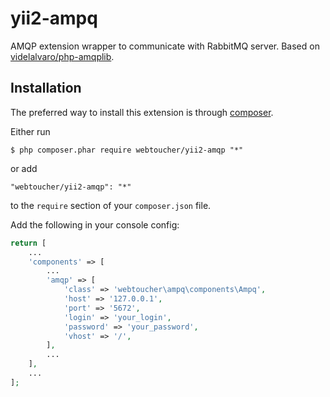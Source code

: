 yii2-ampq
=========

AMQP extension wrapper to communicate with RabbitMQ server. Based on [videlalvaro/php-amqplib](https://github.com/videlalvaro/php-amqplib).

## Installation

The preferred way to install this extension is through [composer](http://getcomposer.org/download/).

Either run

```
$ php composer.phar require webtoucher/yii2-amqp "*"
```

or add

```
"webtoucher/yii2-amqp": "*"
```

to the ```require``` section of your `composer.json` file.

Add the following in your console config:

```php
return [
    ...
    'components' => [
        ...
        'amqp' => [
            'class' => 'webtoucher\ampq\components\Ampq',
            'host' => '127.0.0.1',
            'port' => '5672',
            'login' => 'your_login',
            'password' => 'your_password',
            'vhost' => '/',
        ],
        ...
    ],
    ...
];
```
